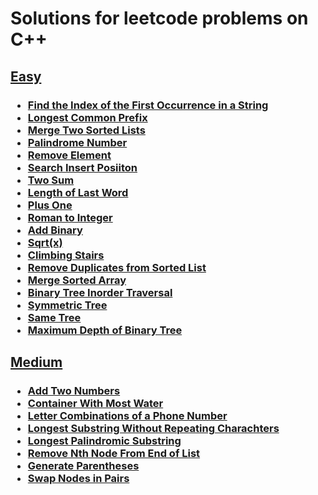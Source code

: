 # Solutions for leetcode problems on C++

## **[Easy](./easy/)**

<h3>

- [Find the Index of the First Occurrence in a String](./easy/Find-the-Index-of-the-First-Occurrence-in-a-String.cpp)
- [Longest Common Prefix](./easy/Longest-Common-Prefix.cpp)
- [Merge Two Sorted Lists](./easy/Merge-Two-Sorted-Lists.cpp)
- [Palindrome Number](./easy/Palindrome-Number.cpp)
- [Remove Element](./easy/Remove-Element.cpp)
- [Search Insert Posiiton](./easy/Search-Insert-Posiiton.cpp)
- [Two Sum](./easy/Two-Sum.cpp)
- [Length of Last Word](./easy/Length-of-Last-Word.cpp)
- [Plus One](./easy/Plus-One.cpp)
- [Roman to Integer](./easy/Roman-to-Integer.cpp)
- [Add Binary](./easy/Add-Binary.cpp)
- [Sqrt(x)](./easy/sqrtx.cpp)
- [Climbing Stairs](./easy/Climbing-Stairs.cpp)
- [Remove Duplicates from Sorted List](./easy/Remove-Duplicates-from-Sorted-List.cpp)
- [Merge Sorted Array](./easy/Merge-Sorted-Array.cpp)
- [Binary Tree Inorder Traversal](./easy/Binary-Tree-Inorder-Traversal.cpp)
- [Symmetric Tree](./easy/Symmetric-Tree.cpp)
- [Same Tree](./easy/Same-Tree.cpp)
- [Maximum Depth of Binary Tree](./easy/Maximum-Depth-of-Binary-Tree.cpp)

</h3>

## **[Medium](./medium/)**

<h3>

- [Add Two Numbers](./medium/Add-Two-Numbers.cpp)
- [Container With Most Water](./medium/Container-With-Most-Water.cpp)
- [Letter Combinations of a Phone Number](./medium/Letter-Combinations-of-a-Phone-Number.cpp)
- [Longest Substring Without Repeating Charachters](./medium/Longest-Substring-Without-Repeating-Charachters.cpp)
- [Longest Palindromic Substring](./medium/Longest-Palindromic-Substring.cpp)
- [Remove Nth Node From End of List](./medium/Remove-Nth-Node-From-End-of-List.cpp)
- [Generate Parentheses](./medium/Generate-Parentheses.cpp)
- [Swap Nodes in Pairs](./medium/Swap-Nodes-in-Pairs.cpp)

</h3>
